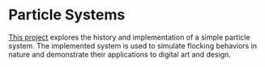# Particle Systems

[This project](https://ageonic.github.io/exploring-particle-systems/) explores the history and implementation of a simple particle system. The implemented system is used to simulate flocking behaviors in nature and demonstrate their applications to digital art and design. 
